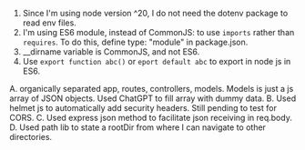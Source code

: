 1. Since I'm using node version ^20, I do not need the dotenv package to read env files.
2. I'm using ES6 module, instead of CommonJS: to use `imports` rather than `requires`. To do this, define type: "module" in package.json.
3. __dirname variable is CommonJS, and not ES6.
4. Use `export function abc()` or `eport default abc` to export in node js in ES6.


A. organically separated app, routes, controllers, models. Models is just a js array of JSON objects. Used ChatGPT to fill  array with dummy data.
B. Used helmet js to automatically add security headers. Still pending to test for CORS.
C. Used express json method to facilitate json receiving in req.body.
D. Used path lib to state a rootDir from where I can navigate to other directories.
